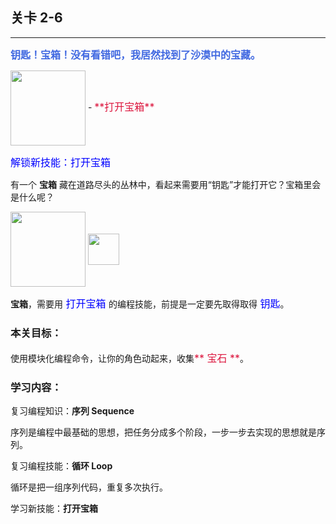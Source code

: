 ## 关卡 2-6

------
<font color=#4169E1 size=3>**钥匙！宝箱！没有看错吧，我居然找到了沙漠中的宝藏。**</font>

<img src="./scene/image/open_box.png" width = "120" alt="" align=center />
  - <font color=#DC143C size=3>**打开宝箱**</font>

<font color=#0000FF size=3>解锁新技能：打开宝箱</font>
  
有一个 **宝箱** 藏在道路尽头的丛林中，看起来需要用“钥匙”才能打开它？宝箱里会是什么呢？

<img src="./scene/image/obj_box.png" width = "120" alt="" align=center />            <img src="./scene/image/obj_key.png" width = "50" alt="" align=center />

 **宝箱**，需要用<font color=#0000FF size=3> 打开宝箱 </font>的编程技能，前提是一定要先取得取得<font color=#0000FF size=3> 钥匙</font>。

### 本关目标：
使用模块化编程命令，让你的角色动起来，收集<font color=#DC143C size=3>** 宝石 **</font>。

### 学习内容：
复习编程知识：**序列 Sequence**

序列是编程中最基础的思想，把任务分成多个阶段，一步一步去实现的思想就是序列。

复习编程技能：**循环 Loop**

循环是把一组序列代码，重复多次执行。

学习新技能：**打开宝箱**
